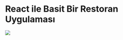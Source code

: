 # React ile Basit Bir Restoran Uygulaması


![](https://github.com/aliblackeye/react-restaurant-app/blob/master/screen.gif)

